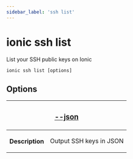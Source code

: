 ```yaml
---
sidebar_label: 'ssh list'
---
```


# ionic ssh list

List your SSH public keys on Ionic

```shell
ionic ssh list [options]
```

## Options

<table className="reference-table">
  <thead>
    <tr>
      <th colSpan="2">
        <h3>
          <a href="#option-json" id="option-json">
            --json
          </a>
        </h3>
      </th>
    </tr>
  </thead>
  <tbody>
    <tr>
      <th>Description</th>
      <td>
        <p>Output SSH keys in JSON</p>
      </td>
    </tr>
  </tbody>
</table>
